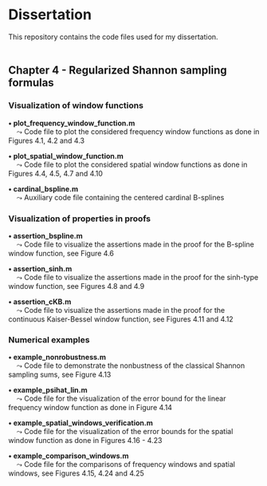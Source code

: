 # Dissertation
This repository contains the code files used for my dissertation.
</br></br>


## Chapter 4 - Regularized Shannon sampling formulas 

### Visualization of window functions
**$\bullet$ plot_frequency_window_function.m** </br>
$\quad\leadsto$ Code file to plot the considered frequency window functions as done in Figures 4.1, 4.2 and 4.3

**$\bullet$ plot_spatial_window_function.m** </br>
$\quad\leadsto$ Code file to plot the considered spatial window functions as done in Figures 4.4, 4.5, 4.7 and 4.10

**$\bullet$ cardinal_bspline.m** </br>
$\quad\leadsto$ Auxiliary code file containing the centered cardinal B-splines 


### Visualization of properties in proofs
**$\bullet$ assertion_bspline.m** </br>
$\quad\leadsto$ Code file to visualize the assertions made in the proof for the B-spline window function, see Figure 4.6

**$\bullet$ assertion_sinh.m** </br>
$\quad\leadsto$ Code file to visualize the assertions made in the proof for the sinh-type window function, see Figures 4.8 and 4.9

**$\bullet$ assertion_cKB.m** </br>
$\quad\leadsto$ Code file to visualize the assertions made in the proof for the continuous Kaiser-Bessel window function, see Figures 4.11 and 4.12


### Numerical examples
**$\bullet$ example_nonrobustness.m** </br>
$\quad\leadsto$ Code file to demonstrate the nonbustness of the classical Shannon sampling sums, see Figure 4.13

**$\bullet$ example_psihat_lin.m** </br>
$\quad\leadsto$ Code file for the visualization of the error bound for the linear frequency window function as done in Figure 4.14

**$\bullet$ example_spatial_windows_verification.m** </br>
$\quad\leadsto$ Code file for the visualization of the error bounds for the spatial window function as done in Figures 4.16 - 4.23

**$\bullet$ example_comparison_windows.m** </br>
$\quad\leadsto$ Code file for the comparisons of frequency windows and spatial windows, see Figures 4.15, 4.24 and 4.25

